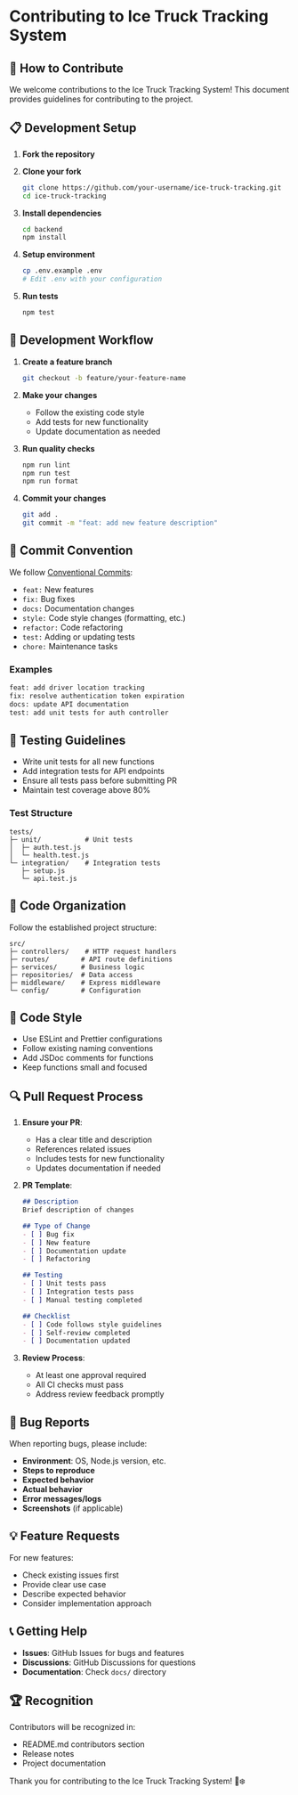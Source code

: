 # Contributing to Ice Truck Tracking System

## 🤝 How to Contribute

We welcome contributions to the Ice Truck Tracking System! This document provides guidelines for contributing to the project.

## 📋 Development Setup

1. **Fork the repository**
2. **Clone your fork**
   ```bash
   git clone https://github.com/your-username/ice-truck-tracking.git
   cd ice-truck-tracking
   ```

3. **Install dependencies**
   ```bash
   cd backend
   npm install
   ```

4. **Setup environment**
   ```bash
   cp .env.example .env
   # Edit .env with your configuration
   ```

5. **Run tests**
   ```bash
   npm test
   ```

## 🔄 Development Workflow

1. **Create a feature branch**
   ```bash
   git checkout -b feature/your-feature-name
   ```

2. **Make your changes**
   - Follow the existing code style
   - Add tests for new functionality
   - Update documentation as needed

3. **Run quality checks**
   ```bash
   npm run lint
   npm run test
   npm run format
   ```

4. **Commit your changes**
   ```bash
   git add .
   git commit -m "feat: add new feature description"
   ```

## 📝 Commit Convention

We follow [Conventional Commits](https://conventionalcommits.org/):

- `feat:` New features
- `fix:` Bug fixes
- `docs:` Documentation changes
- `style:` Code style changes (formatting, etc.)
- `refactor:` Code refactoring
- `test:` Adding or updating tests
- `chore:` Maintenance tasks

### Examples
```bash
feat: add driver location tracking
fix: resolve authentication token expiration
docs: update API documentation
test: add unit tests for auth controller
```

## 🧪 Testing Guidelines

- Write unit tests for all new functions
- Add integration tests for API endpoints
- Ensure all tests pass before submitting PR
- Maintain test coverage above 80%

### Test Structure
```
tests/
├─ unit/           # Unit tests
│  ├─ auth.test.js
│  └─ health.test.js
└─ integration/    # Integration tests
   ├─ setup.js
   └─ api.test.js
```

## 📁 Code Organization

Follow the established project structure:

```
src/
├─ controllers/    # HTTP request handlers
├─ routes/        # API route definitions
├─ services/      # Business logic
├─ repositories/  # Data access
├─ middleware/    # Express middleware
└─ config/        # Configuration
```

## 🎨 Code Style

- Use ESLint and Prettier configurations
- Follow existing naming conventions
- Add JSDoc comments for functions
- Keep functions small and focused

## 🔍 Pull Request Process

1. **Ensure your PR**:
   - Has a clear title and description
   - References related issues
   - Includes tests for new functionality
   - Updates documentation if needed

2. **PR Template**:
   ```markdown
   ## Description
   Brief description of changes

   ## Type of Change
   - [ ] Bug fix
   - [ ] New feature
   - [ ] Documentation update
   - [ ] Refactoring

   ## Testing
   - [ ] Unit tests pass
   - [ ] Integration tests pass
   - [ ] Manual testing completed

   ## Checklist
   - [ ] Code follows style guidelines
   - [ ] Self-review completed
   - [ ] Documentation updated
   ```

3. **Review Process**:
   - At least one approval required
   - All CI checks must pass
   - Address review feedback promptly

## 🐛 Bug Reports

When reporting bugs, please include:

- **Environment**: OS, Node.js version, etc.
- **Steps to reproduce**
- **Expected behavior**
- **Actual behavior**
- **Error messages/logs**
- **Screenshots** (if applicable)

## 💡 Feature Requests

For new features:

- Check existing issues first
- Provide clear use case
- Describe expected behavior
- Consider implementation approach

## 📞 Getting Help

- **Issues**: GitHub Issues for bugs and features
- **Discussions**: GitHub Discussions for questions
- **Documentation**: Check `docs/` directory

## 🏆 Recognition

Contributors will be recognized in:
- README.md contributors section
- Release notes
- Project documentation

Thank you for contributing to the Ice Truck Tracking System! 🚚❄️